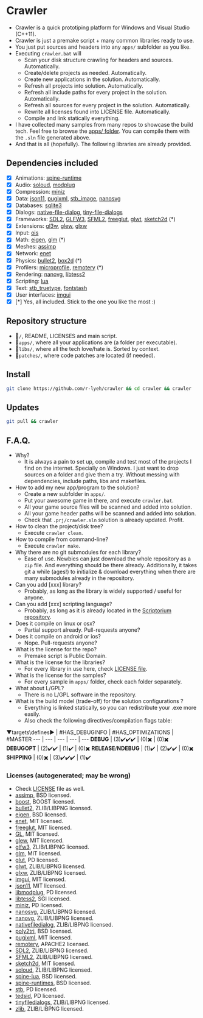 ﻿﻿Crawler
=======

- Crawler is a quick prototiping platform for Windows and Visual Studio (C++11).
- Crawler is just a premake script + many common libraries ready to use.
- You just put sources and headers into any `apps/` subfolder as you like.
- Executing `crawler.bat` will
  - Scan your disk structure crawling for headers and sources. Automatically.
  - Create/delete projects as needed. Automatically.
  - Create new applications in the solution.  Automatically.
  - Refresh all projects into solution. Automatically.
  - Refresh all include paths for every project in the solution. Automatically.
  - Refresh all sources for every project in the solution. Automatically.
  - Rewrite all licenses found into LICENSE file. Automatically.
  - Compile and link statically everything.
- I have collected many samples from many repos to showcase the build tech. Feel free to browse the [apps/ folder](apps). You can compile them with the `.sln` file generated above. 
- And that is all (hopefully). The following libraries are already provided.

## Dependencies included
- [x] Animations: [spine-runtime](http://es.esotericsoftware.com/)
- [x] Audio: [soloud](http://soloud-audio.com/), [modplug](http://modplug-xmms.sourceforge.net/)
- [x] Compression: [miniz](https://github.com/richgel999/miniz)
- [x] Data: [json11](https://github.com/dropbox/json11), [pugixml](http://pugixml.org/), [stb_image](https://github.com/nothings/stb), [nanosvg](https://github.com/memononen/nanosvg)
- [x] Databases: [sqlite3](https://www.sqlite.org/)
- [x] Dialogs: [native-file-dialog](https://github.com/mlabbe/nativefiledialog), [tiny-file-dialogs](http://sourceforge.net/projects/tinyfiledialogs/)
- [x] Frameworks: [SDL2](https://www.libsdl.org/), [GLFW3](http://www.glfw.org/), [SFML2](http://www.sfml-dev.org/), [freeglut](http://freeglut.sourceforge.net/), [glwt](https://github.com/rikusalminen/glwt), [sketch2d](https://github.com/island-org/island/blob/master/examples/01-processing/sketch2d.h) (*)
- [x] Extensions: [gl3w](https://github.com/skaslev/gl3w), [glew](http://glew.sourceforge.net/), [glxw](https://github.com/rikusalminen/glxw)
- [x] Input: [ois](http://sourceforge.net/projects/wgois/)
- [x] Math: [eigen](http://eigen.tuxfamily.org/), [glm](http://glm.g-truc.net/0.9.7/index.html) (*)
- [x] Meshes: [assimp](http://assimp.sourceforge.net/)
- [x] Network: [enet](http://enet.bespin.org/)
- [x] Physics: [bullet2](https://github.com/bulletphysics/bullet3), [box2d](https://github.com/erincatto/Box2D) (*)
- [x] Profilers: [microprofile](https://bitbucket.org/jonasmeyer/microprofile), [remotery](https://github.com/Celtoys/Remotery) (*)
- [x] Rendering: [nanovg](https://github.com/memononen/nanovg), [libtess2]()
- [x] Scripting: [lua](http://www.lua.org/)
- [x] Text: [stb_truetype](https://github.com/nothings/stb), [fontstash](https://github.com/memononen/fontstash)
- [x] User interfaces: [imgui](https://github.com/ocornut/imgui)
- [x] [*] Yes, all included. Stick to the one you like the most :)

## Repository structure
- :open_file_folder:`/`, README, LICENSES and main script.
- :open_file_folder:`apps/`, where all your applications are (a folder per executable).
- :open_file_folder:`libs/`, where all the tech love/hate is. Sorted by context.
- :open_file_folder:`patches/`, where code patches are located (if needed).

## Install
```bash
git clone https://github.com/r-lyeh/crawler && cd crawler && crawler
```

## Updates
```bash
git pull && crawler
```

## F.A.Q.
- Why?
  - It is always a pain to set up, compile and test most of the projects I find on the internet. Specially on Windows. I just want to drop sources on a folder and give them a try. Without messing with dependencies, include paths, libs and makefiles.
- How to add my new app/program to the solution?
  - Create a new subfolder in `apps/`.
  - Put your awesome game in there, and execute `crawler.bat`.
  - All your game source files will be scanned and added into solution.
  - All your game header paths will be scanned and added into solution.
  - Check that `.prj/crawler.sln` solution is already updated. Profit.
- How to clean the project/disk tree?
  - Execute `crawler clean`.
- How to compile from command-line?
  - Execute `crawler make`.
- Why there are no git submodules for each library?
  - Ease of use. Newbies can just download the whole repository as a `zip` file. And everything should be there already. Additionally, it takes git a while (ages!) to initialize & download everything when there are many submodules already in the repository.
- Can you add [xxx] library?
  - Probably, as long as the library is widely supported / useful for anyone.
- Can you add [xxx] scripting language?
  - Probably, as long as it is already located in the [Scriptorium repository](https://github.com/r-lyeh/Scriptorium).
- Does it compile on linux or osx?
  - Partial support already. Pull-requests anyone?
- Does it compile on android or ios?
  - Nope. Pull-requests anyone?
- What is the license for the repo?
  - Premake script is Public Domain. 
- What is the license for the libraries?
  - For every library in use here, check [LICENSE file](LICENSE).
- What is the license for the samples?
  - For every sample in `apps/` folder, check each folder separately.
- What about L/GPL?
  - There is no L/GPL software in the repository.
- What is the build model (trade-off) for the solution configurations ?
  - Everything is linked statically, so you can redistribute your .exe more easily. 
  - Also check the following directives/compilation flags table:


▼targets\defines▶ | #HAS_DEBUGINFO | #HAS_OPTIMIZATIONS | #MASTER
--- | --- | --- | --- | ---
**DEBUG** | (3):heavy_check_mark::heavy_check_mark::heavy_check_mark: | (0):heavy_multiplication_x: | (0):heavy_multiplication_x: 
**DEBUGOPT** | (2):heavy_check_mark::heavy_check_mark: | (1):heavy_check_mark: | (0):heavy_multiplication_x: 
**RELEASE**/**NDEBUG** | (1):heavy_check_mark: | (2):heavy_check_mark::heavy_check_mark: | (0):heavy_multiplication_x: 
**SHIPPING** | (0):heavy_multiplication_x:  | (3):heavy_check_mark::heavy_check_mark::heavy_check_mark: | (1):heavy_check_mark:

### Licenses (autogenerated; may be wrong)

- Check [LICENSE](LICENSE) file as well.
- [assimp](libs/mesh/assimp/LICENSE), BSD licensed.
- [boost](libs/mesh/assimp/code/BoostWorkaround/boost/LICENSE_1_0.txt), BOOST licensed.
- [bullet2](libs/physics/bullet2/COPYING.txt), ZLIB/LIBPNG licensed.
- [eigen](libs/math/eigen/COPYING.BSD), BSD licensed.
- [enet](libs/network/enet/README.txt), MIT licensed.
- [freeglut](libs/frameworks/freeglut/COPYING), MIT licensed.
- [GL](libs/audio/soloud/demos/common/glew/GL/LICENSE.txt), MIT licensed.
- [glew](libs/extensions/glew/LICENSE.txt), MIT licensed.
- [glfw3](libs/frameworks/glfw3/COPYING.txt), ZLIB/LIBPNG licensed.
- [glm](libs/math/glm/copying.txt), MIT licensed.
- [glut](libs/mesh/assimp/samples/glut/README-win32.txt), PD licensed.
- [glwt](libs/frameworks/glwt/LICENSE), ZLIB/LIBPNG licensed.
- [glxw](libs/extensions/glxw/LICENSE), ZLIB/LIBPNG licensed.
- [imgui](libs/ui/imgui/LICENSE), MIT licensed.
- [json11](libs/json/json11/LICENSE.txt), MIT licensed.
- [libmodplug](libs/audio/soloud/ext/libmodplug/COPYING), PD licensed.
- [libtess2](libs/render/libtess2/LICENSE.txt), SGI licensed.
- [miniz](libs/compression/miniz/LICENSE), PD licensed.
- [nanosvg](libs/svg/nanosvg/LICENSE.txt), ZLIB/LIBPNG licensed.
- [nanovg](libs/render/nanovg/LICENSE.txt), ZLIB/LIBPNG licensed.
- [nativefiledialog](libs/ui/nativefiledialog/LICENSE), ZLIB/LIBPNG licensed.
- [poly2tri](libs/mesh/assimp/contrib/poly2tri/LICENSE), BSD licensed.
- [pugixml](libs/xml/pugixml/README.md), MIT licensed.
- [remotery](libs/profilers/remotery/LICENSE), APACHE2 licensed.
- [SDL2](libs/frameworks/SDL2/COPYING.txt), ZLIB/LIBPNG licensed.
- [SFML2](libs/frameworks/SFML2/license.txt), ZLIB/LIBPNG licensed.
- [sketch2d](libs/creative/sketch2d/LICENSE), MIT licensed.
- [soloud](libs/audio/soloud/LICENSE), ZLIB/LIBPNG licensed.
- [spine-lua](libs/animation/spine-runtimes/spine-lua/README.md), BSD licensed.
- [spine-runtimes](libs/animation/spine-runtimes/LICENSE), BSD licensed.
- [stb](libs/data/stb/stb/README.md), PD licensed.
- [tedsid](libs/audio/soloud/src/audiosource/tedsid/readme.txt), PD licensed.
- [tinyfiledialogs](libs/ui/tinyfiledialogs/LICENSE), ZLIB/LIBPNG licensed.
- [zlib](libs/mesh/assimp/contrib/zlib/README), ZLIB/LIBPNG licensed.
